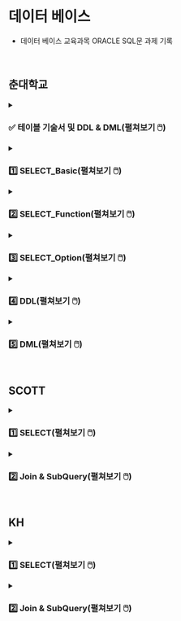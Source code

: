 # 데이터 베이스

- 데이터 베이스 교육과목 ORACLE SQL문 과제 기록 

<br>

## 춘대학교

<details>
<summary><h3>✅ 테이블 기술서 및 DDL & DML(펼쳐보기 🖱️) </h3></summary>
<div markdown="1">

### 테이블 기술서

![05_실습_KH_춘_TechUniv_Table기술서_2](https://user-images.githubusercontent.com/116356234/233554045-1fa54263-1ac4-4f3d-836b-1c4597a9f56d.png)

![05_실습_KH_춘_TechUniv_Table기술서_3](https://user-images.githubusercontent.com/116356234/233554049-31a43883-e603-4c8b-a50c-46fc1f8329df.png)

### DDL & DML
[→ 초기 DDL & DML SQL로 이동](https://github.com/homin0203/SQL_exam/blob/main/chun/%EC%8A%A4%ED%81%AC%EB%A6%BD%ED%8A%B8_KH_%EC%B6%98_TechUniv_%EC%8B%A4%EC%8A%B5.sql)  

</div>
</details>

<details>
<summary><h3>1️⃣ SELECT_Basic(펼쳐보기 🖱️) </h3></summary>
<div markdown="1">

#### 문제1
![1](https://user-images.githubusercontent.com/116356234/233558854-a2fe9ad3-2f9f-4132-a81c-00686746745a.png)

#### 내 코드

#### 실행 결과

<hr>

#### 문제2
![2](https://user-images.githubusercontent.com/116356234/233558858-0c8f194c-63c3-4f58-aed6-ba85babcc832.png)

#### 내 코드

#### 실행 결과

<hr>

#### 문제3
![3](https://user-images.githubusercontent.com/116356234/233558862-c1610c76-13c8-4075-ab91-b397d9fc7d09.png)

#### 내 코드

#### 실행 결과

<hr>

#### 문제4
![4](https://user-images.githubusercontent.com/116356234/233558863-f0feb505-6279-4807-9b6a-41ea7dbb4368.png)


#### 내 코드

#### 실행 결과

<hr>

#### 문제5
![5](https://user-images.githubusercontent.com/116356234/233558865-028b2bc6-297c-4844-b3d7-6ae626f1f30f.png)


#### 내 코드

#### 실행 결과

<hr>

#### 문제6
![6](https://user-images.githubusercontent.com/116356234/233558868-ab6cbf10-6ce4-48e0-a986-67fada472d34.png)


#### 내 코드

#### 실행 결과

<hr>

#### 문제7

<div align="center"><img src="https://user-images.githubusercontent.com/116356234/233558869-2f7a539f-3db2-4ffc-a4b0-808470278c82.png" height="100"></div>

#### 내 코드

#### 실행 결과

<hr>

#### 문제8
![8](https://user-images.githubusercontent.com/116356234/233558870-0123f0f0-c0d2-4aef-b0ec-c7bc67a59a95.png)


#### 내 코드

#### 실행 결과

<hr>

#### 문제9
![9](https://user-images.githubusercontent.com/116356234/233558871-910cb10a-d964-4688-b80b-aa9527c56d0b.png)

#### 내 코드

#### 실행 결과

<hr>

#### 문제10
![10](https://user-images.githubusercontent.com/116356234/233558872-570d4363-3763-4993-a6e6-c0436a6363cf.png)

#### 내 코드

#### 실행 결과

  
</div>
</details>

<details>
<summary><h3>2️⃣ SELECT_Function(펼쳐보기 🖱️) </h3></summary>
<div markdown="1">
  
</div>
</details>

<details>
<summary><h3>3️⃣ SELECT_Option(펼쳐보기 🖱️) </h3></summary>
<div markdown="1">
  
</div>
</details>

<details>
<summary><h3>4️⃣ DDL(펼쳐보기 🖱️) </h3></summary>
<div markdown="1">
  
</div>
</details>

<details>
<summary><h3>5️⃣ DML(펼쳐보기 🖱️) </h3></summary>
<div markdown="1">
  
</div>
</details>

<br>

## SCOTT

<details>
<summary><h3>1️⃣ SELECT(펼쳐보기 🖱️) </h3></summary>
<div markdown="1">
  
</div>
</details>

<details>
<summary><h3>2️⃣ Join & SubQuery(펼쳐보기 🖱️) </h3></summary>
<div markdown="1">
  
</div>
</details>

<br>

## KH

<details>
<summary><h3>1️⃣ SELECT(펼쳐보기 🖱️) </h3></summary>
<div markdown="1">
  
</div>
</details>

<details>
<summary><h3>2️⃣ Join & SubQuery(펼쳐보기 🖱️) </h3></summary>
<div markdown="1">
  
</div>
</details>
